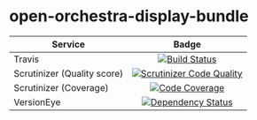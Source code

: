 open-orchestra-display-bundle
===========================

| Service       | Badge         |
| ------------- |:-------------:|
| Travis | [![Build Status](https://travis-ci.org/open-orchestra/open-orchestra-display-bundle.svg)](https://travis-ci.org/open-orchestra/open-orchestra-display-bundle) |
| Scrutinizer (Quality score) | [![Scrutinizer Code Quality](https://scrutinizer-ci.com/g/open-orchestra/open-orchestra-display-bundle/badges/quality-score.png?b=master)](https://scrutinizer-ci.com/g/open-orchestra/open-orchestra-display-bundle/?branch=master) |
| Scrutinizer (Coverage) | [![Code Coverage](https://scrutinizer-ci.com/g/open-orchestra/open-orchestra-display-bundle/badges/coverage.png?b=master)](https://scrutinizer-ci.com/g/open-orchestra/open-orchestra-display-bundle/?branch=master) |
| VersionEye | [![Dependency Status](https://www.versioneye.com/user/projects/551e87a7971f781c480001aa/badge.svg?style=flat)](https://www.versioneye.com/user/projects/551e87a7971f781c480001aa) |
